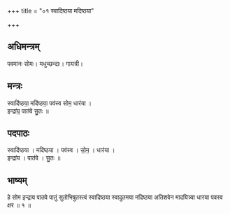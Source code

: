 +++
title = "०१ स्वादिष्ठया मदिष्ठया"

+++
## अधिमन्त्रम्
पवमानः सोमः। मधुच्छन्दाः। गायत्री।

## मन्त्रः
स्वादि॑ष्ठया॒ मदि॑ष्ठया॒ पव॑स्व सोम॒ धार॑या ।  
इन्द्रा॑य॒ पात॑वे सु॒तः ॥

## पदपाठः
स्वादि॑ष्ठया । मदि॑ष्ठया । पव॑स्व । सो॒म॒ । धार॑या ।  
इन्द्रा॑य । पात॑वे । सु॒तः ॥

## भाष्यम्
हे सोम इन्द्राय पातवे पातुं सुतोभिषुतस्त्वं स्वादिष्ठया स्वादुतमया मदिष्ठया अतिशवेन मादयित्र्या धारया पवस्व क्षर ॥ १ ॥